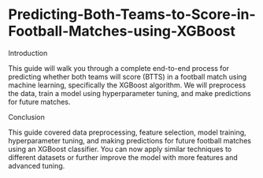 # Predicting-Both-Teams-to-Score-in-Football-Matches-using-XGBoost

Introduction

This guide will walk you through a complete end-to-end process for predicting whether both teams will score (BTTS) in a football match using machine learning, specifically the XGBoost algorithm. We will preprocess the data, train a model using hyperparameter tuning, and make predictions for future matches.




Conclusion

This guide covered data preprocessing, feature selection, model training, hyperparameter tuning, and making predictions for future football matches using an XGBoost classifier. You can now apply similar techniques to different datasets or further improve the model with more features and advanced tuning.
